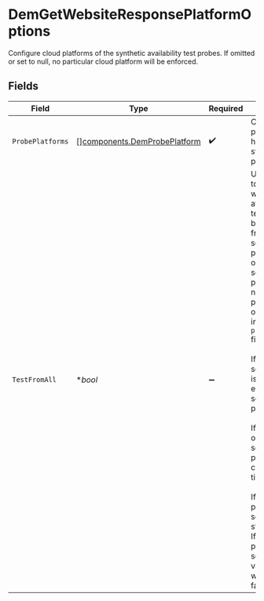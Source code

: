 # DemGetWebsiteResponsePlatformOptions

Configure cloud platforms of the synthetic availability test probes. If omitted or set to null, no particular cloud platform will be enforced.


## Fields

| Field                                                                                                                                                                                                                                                                                                                                                                                                                                                                                                                       | Type                                                                                                                                                                                                                                                                                                                                                                                                                                                                                                                        | Required                                                                                                                                                                                                                                                                                                                                                                                                                                                                                                                    | Description                                                                                                                                                                                                                                                                                                                                                                                                                                                                                                                 | Example                                                                                                                                                                                                                                                                                                                                                                                                                                                                                                                     |
| --------------------------------------------------------------------------------------------------------------------------------------------------------------------------------------------------------------------------------------------------------------------------------------------------------------------------------------------------------------------------------------------------------------------------------------------------------------------------------------------------------------------------- | --------------------------------------------------------------------------------------------------------------------------------------------------------------------------------------------------------------------------------------------------------------------------------------------------------------------------------------------------------------------------------------------------------------------------------------------------------------------------------------------------------------------------- | --------------------------------------------------------------------------------------------------------------------------------------------------------------------------------------------------------------------------------------------------------------------------------------------------------------------------------------------------------------------------------------------------------------------------------------------------------------------------------------------------------------------------- | --------------------------------------------------------------------------------------------------------------------------------------------------------------------------------------------------------------------------------------------------------------------------------------------------------------------------------------------------------------------------------------------------------------------------------------------------------------------------------------------------------------------------- | --------------------------------------------------------------------------------------------------------------------------------------------------------------------------------------------------------------------------------------------------------------------------------------------------------------------------------------------------------------------------------------------------------------------------------------------------------------------------------------------------------------------------- |
| `ProbePlatforms`                                                                                                                                                                                                                                                                                                                                                                                                                                                                                                            | [][components.DemProbePlatform](../../models/components/demprobeplatform.md)                                                                                                                                                                                                                                                                                                                                                                                                                                                | :heavy_check_mark:                                                                                                                                                                                                                                                                                                                                                                                                                                                                                                          | Cloud platforms hosting synthetic probes.                                                                                                                                                                                                                                                                                                                                                                                                                                                                                   | [<br/>"AWS"<br/>]                                                                                                                                                                                                                                                                                                                                                                                                                                                                                                           |
| `TestFromAll`                                                                                                                                                                                                                                                                                                                                                                                                                                                                                                               | **bool*                                                                                                                                                                                                                                                                                                                                                                                                                                                                                                                     | :heavy_minus_sign:                                                                                                                                                                                                                                                                                                                                                                                                                                                                                                          |   Use this field to configure whether availability tests should be performed from all selected<br/>  platforms or one randomly selected platform. It has no effect if you provided only one platform<br/>  in the `probePlatforms` field.<br/><br/>  If set to true, a separate test is made from each of the selected platforms.<br/><br/>  If set to false, only one of the selected platforms is chosen every time.<br/><br/>  If omitted, the previous setting will stay in effect. If there is no previous setting, the value<br/>  will default to false. | true                                                                                                                                                                                                                                                                                                                                                                                                                                                                                                                        |